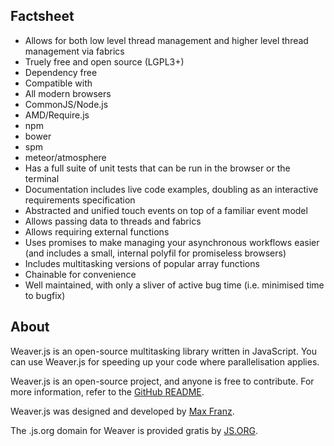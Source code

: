 ## Factsheet

 * Allows for both low level thread management and higher level thread management via fabrics
 * Truely free and open source (LGPL3+)
 * Dependency free
 * Compatible with
  * All modern browsers
  * CommonJS/Node.js
  * AMD/Require.js
  * npm
  * bower
  * spm
  * meteor/atmosphere
 * Has a full suite of unit tests that can be run in the browser or the terminal
 * Documentation includes live code examples, doubling as an interactive requirements specification
 * Abstracted and unified touch events on top of a familiar event model
 * Allows passing data to threads and fabrics
 * Allows requiring external functions
 * Uses promises to make managing your asynchronous workflows easier (and includes a small, internal polyfil for promiseless browsers)
 * Includes multitasking versions of popular array functions
 * Chainable for convenience
 * Well maintained, with only a sliver of active bug time (i.e. minimised time to bugfix)



## About

Weaver.js is an open-source multitasking library written in JavaScript.  You can use Weaver.js for speeding up your code where parallelisation applies.

Weaver.js is an open-source project, and anyone is free to contribute.  For more information, refer to the [GitHub README](https://github.com/maxkfranz/weaver).

Weaver.js was designed and developed by [Max Franz](http://maxfranz.org).

The .js.org domain for Weaver is provided gratis by [JS.ORG](http://js.org).
